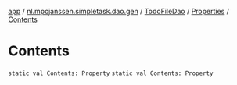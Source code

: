 [app](../../../index.md) / [nl.mpcjanssen.simpletask.dao.gen](../../index.md) / [TodoFileDao](../index.md) / [Properties](index.md) / [Contents](.)

# Contents

`static val Contents: Property`
`static val Contents: Property`